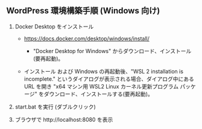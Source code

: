 ## WordPress 環境構築手順 (Windows 向け)

1. Docker Desktop をインストール
    * https://docs.docker.com/desktop/windows/install/
      * "Docker Desktop for Windows" からダウンロード、インストール(要再起動)。

    * インストール および Windows の再起動後、"WSL 2 installation is incomplete."
      というダイアログが表示される場合、ダイアログ中にある URL を開き
      "x64 マシン用 WSL2 Linux カーネル更新プログラム パッケージ"
      をダウンロード、インストールする(要再起動)。

2. start.bat を実行 (ダブルクリック)

3. ブラウザで http://localhost:8080 を表示

